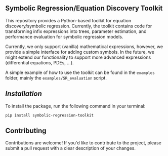 **Symbolic Regression/Equation Discovery Toolkit**
--------------------------------------------------------

This repository provides a Python-based toolkit for equation discovery/symbolic regression. Currently, the toolkit contains
code for transforming infix expressions into trees, parameter estimation, and performance evaluation for symbolic regression models.

Currently, we only support (vanilla) mathematical expressions, however, we provide a simple interface for adding custom symbols.
In the future, we might extend our functionality to support more advanced expressions (differential equations, PDEs, ...).

A simple example of how to use the toolkit can be found in the `examples` folder, mainly the `examples/SR_evaluation` script.

*Installation*
--------------

To install the package, run the following command in your terminal:
```
pip install symbolic-regression-toolkit
```

**Contributing**
------------

Contributions are welcome! If you'd like to contribute to the project, please submit a pull request with a clear description of your changes.
